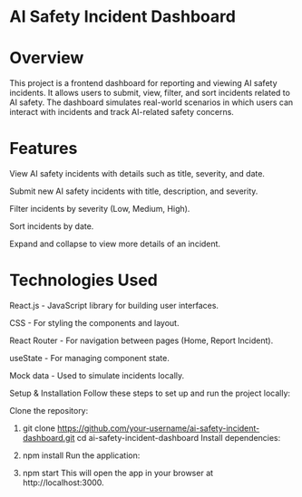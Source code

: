 # AI Safety Incident Dashboard
# Overview
This project is a frontend dashboard for reporting and viewing AI safety incidents. It allows users to submit, view, filter, and sort incidents related to AI safety. The dashboard simulates real-world scenarios in which users can interact with incidents and track AI-related safety concerns.

# Features
View AI safety incidents with details such as title, severity, and date.

Submit new AI safety incidents with title, description, and severity.

Filter incidents by severity (Low, Medium, High).

Sort incidents by date.

Expand and collapse to view more details of an incident.



# Technologies Used
React.js - JavaScript library for building user interfaces.

CSS - For styling the components and layout.

React Router - For navigation between pages (Home, Report Incident).

useState - For managing component state.

Mock data - Used to simulate incidents locally.

Setup & Installation
Follow these steps to set up and run the project locally:

Clone the repository:

1. git clone https://github.com/your-username/ai-safety-incident-dashboard.git
cd ai-safety-incident-dashboard
Install dependencies:

2. npm install
Run the application:


3. npm start
This will open the app in your browser at http://localhost:3000.